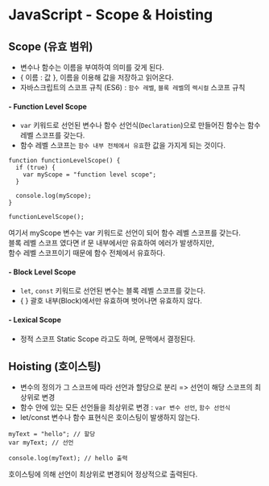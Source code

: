 # JavaScript - Scope & Hoisting

## Scope (유효 범위)
- 변수나 함수는 이름을 부여하여 의미를 갖게 된다.
- { 이름 : 값 }, 이름을 이용해 값을 저장하고 읽어온다.
- 자바스크립트의 스코프 규칙 (ES6) : `함수 레벨`, `블록 레벨`의 `렉시컬` 스코프 규칙

#### - Function Level Scope
- `var` 키워드로 선언된 변수나 함수 선언식(`Declaration`)으로 만들어진 함수는 함수 레벨 스코프를 갖는다.
- 함수 레벨 스코프는 `함수 내부 전체에서 유효`한 값을 가지게 되는 것이다.

```
function functionLevelScope() { 
  if (true) { 
    var myScope = "function level scope"; 
  } 
  
  console.log(myScope); 
} 

functionLevelScope();
```
여기서 myScope 변수는 var 키워드로 선언이 되어 함수 레벨 스코프를 갖는다.
<br>블록 레벨 스코프 였다면 if 문 내부에서만 유효하여 에러가 발생하지만, 
<br>함수 레벨 스코프이기 때문에 함수 전체에서 유효하다.

#### - Block Level Scope
- `let`, `const` 키워드로 선언된 변수는 블록 레벨 스코프를 갖는다.
- { } 괄호 내부(Block)에서만 유효하며 벗어나면 유효하지 않다.


#### - Lexical Scope
- 정적 스코프 Static Scope 라고도 하며, 문맥에서 결정된다.

## Hoisting (호이스팅)
- 변수의 정의가 그 스코프에 따라 선언과 할당으로 분리 => 선언이 해당 스코프의 최상위로 변경
- 함수 안에 있는 모든 선언들을 최상위로 변경 : `var 변수 선언`, `함수 선언식`
- let/const 변수나 함수 표현식은 호이스팅이 발생하지 않는다.

```
myText = "hello"; // 할당
var myText; // 선언

console.log(myText); // hello 출력
```
호이스팅에 의해 선언이 최상위로 변경되어 정상적으로 출력된다.



